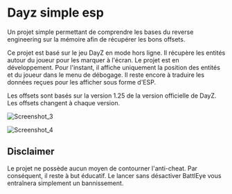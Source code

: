 # Dayz simple esp 

Un projet simple permettant de comprendre les bases du reverse engineering sur la mémoire afin de récupérer les bons offsets.

Ce projet est basé sur le jeu DayZ en mode hors ligne. Il récupère les entités autour du joueur pour les marquer à l'écran. Le projet est en développement. Pour l'instant, il affiche uniquement la position des entités et du joueur dans le menu de débogage. Il reste encore à traduire les données reçues pour les afficher sous forme d'ESP.

Les offsets sont basés sur la version 1.25 de la version officielle de DayZ. Les offsets changent à chaque version.

![Screenshot_3](https://github.com/Unknow-kernel/ESP/assets/63432221/e107574e-8b89-487f-b0de-1aea52ff4d01)

![Screenshot_4](https://github.com/Unknow-kernel/ESP/assets/63432221/7598be5f-3e06-4f2e-a174-51712c1c89e4)

## Disclaimer
Le projet ne possède aucun moyen de contourner l'anti-cheat. Par conséquent, il reste à but éducatif. Le lancer sans désactiver BattlEye vous entraînera simplement un bannissement.
